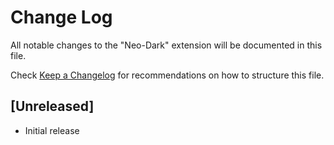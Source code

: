 # Change Log

All notable changes to the "Neo-Dark" extension will be documented in this file.

Check [Keep a Changelog](http://keepachangelog.com/) for recommendations on how to structure this file.

## [Unreleased]

- Initial release
